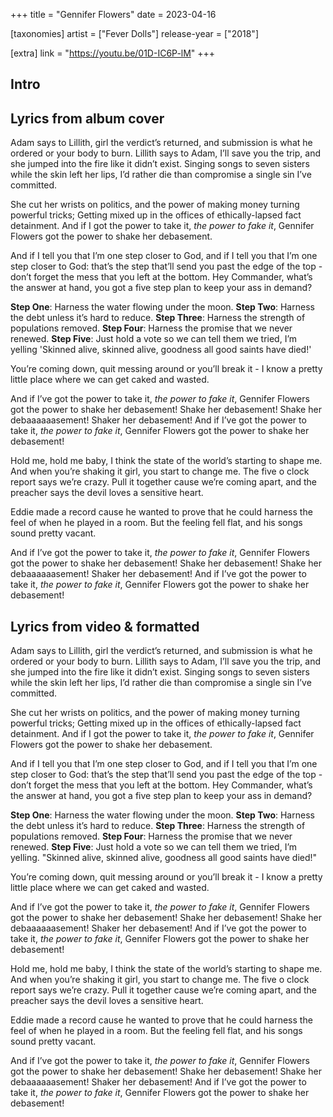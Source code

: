 +++
title = "Gennifer Flowers"
date = 2023-04-16

[taxonomies]
artist = ["Fever Dolls"]
release-year = ["2018"]

[extra]
link = "https://youtu.be/01D-IC6P-lM"
+++

## Intro



## Lyrics from album cover

Adam says to Lillith, girl the verdict’s
returned, and submission is what he
ordered or your body to burn. Lillith
says to Adam, I’ll save you the trip, and
she jumped into the fire like it didn’t
exist. Singing songs to seven sisters
while the skin left her lips, I’d rather
die than compromise a single sin I’ve
committed.

She cut her wrists on politics, and the
power of making money turning
powerful tricks; Getting mixed up in
the offices of ethically-lapsed fact
detainment. And if I got the power to
take it, *the power to fake it*, Gennifer
Flowers got the power to shake her
debasement.

And if I tell you that I’m one step closer
to God, and if I tell you that I’m one
step closer to God: that’s the step that’ll
send you past the edge of the top -
don’t forget the mess that you left at
the bottom. Hey Commander, what’s
the answer at hand, you got a five step
plan to keep your ass in demand?

**Step One**: Harness the water flowing
under the moon. **Step Two**: Harness
the debt unless it’s hard to reduce. **Step
Three**: Harness the strength of
populations removed. **Step Four**:
Harness the promise that we never
renewed. **Step Five**: Just hold a vote so
we can tell them we tried, I’m yelling
'Skinned alive, skinned alive, goodness
all good saints have died!'

You’re coming down, quit messing around
or you’ll break it - I know a pretty little place
where we can get caked and wasted.

And if I’ve got the power to take it, *the power to fake it*,
Gennifer Flowers got the power to shake her debasement!
Shake her debasement!
Shake her debaaaaaasement!
Shaker her debasement!
And if I’ve got the power to take it, *the power to fake it*,
Gennifer Flowers got the power to shake her debasement!

Hold me, hold me baby, I think the state of
the world’s starting to shape me. And when
you’re shaking it girl, you start to change
me. The five o clock report says we’re crazy.
Pull it together cause we’re coming apart,
and the preacher says the devil loves a
sensitive heart.

Eddie made a record cause he wanted to
prove that he could harness the feel of
when he played in a room. But the feeling
fell flat, and his songs sound pretty vacant.

And if I’ve got the power to take it, *the power to fake it*,
Gennifer Flowers got the power to shake her debasement!
Shake her debasement!
Shake her debaaaaaasement!
Shaker her debasement!
And if I’ve got the power to take it, *the power to fake it*,
Gennifer Flowers got the power to shake her debasement!

## Lyrics from video & formatted

Adam says to Lillith, girl the verdict’s returned,
and submission is what he ordered or your body to burn.
Lillith says to Adam, I’ll save you the trip,
and she jumped into the fire like it didn’t exist.
Singing songs to seven sisters while the skin left her lips,
I’d rather die than compromise a single sin I’ve committed.

She cut her wrists on politics,
and the power of making money turning powerful tricks;
Getting mixed up in the offices of ethically-lapsed fact detainment.
And if I got the power to take it, *the power to fake it*,
Gennifer Flowers got the power to shake her debasement.

And if I tell you that I’m one step closer to God,
and if I tell you that I’m one step closer to God:
that’s the step that’ll send you past the edge of the top -
don’t forget the mess that you left at the bottom.
Hey Commander, what’s the answer at hand,
you got a five step plan to keep your ass in demand?

**Step One**: Harness the water flowing under the moon.
**Step Two**: Harness the debt unless it’s hard to reduce.
**Step Three**: Harness the strength of populations removed.
**Step Four**: Harness the promise that we never renewed.
**Step Five**: Just hold a vote so we can tell them we tried, I’m yelling.
"Skinned alive, skinned alive, goodness all good saints have died!"

You’re coming down,
quit messing around or you’ll break it -
I know a pretty little place where we can get caked and wasted.

And if I’ve got the power to take it, *the power to fake it*,
Gennifer Flowers got the power to shake her debasement!
Shake her debasement!
Shake her debaaaaaasement!
Shaker her debasement!
And if I’ve got the power to take it, *the power to fake it*,
Gennifer Flowers got the power to shake her debasement!

Hold me, hold me baby,
I think the state of the world’s starting to shape me.
And when you’re shaking it girl, you start to change me.
The five o clock report says we’re crazy.
Pull it together cause we’re coming apart,
and the preacher says the devil loves a sensitive heart.

Eddie made a record cause he wanted to prove
that he could harness the feel of when he played in a room.
But the feeling fell flat,
and his songs sound pretty vacant.

And if I’ve got the power to take it, *the power to fake it*,
Gennifer Flowers got the power to shake her debasement!
Shake her debasement!
Shake her debaaaaaasement!
Shaker her debasement!
And if I’ve got the power to take it, *the power to fake it*,
Gennifer Flowers got the power to shake her debasement!
